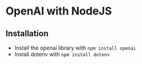 # OpenAI with NodeJS
## Installation
- Install the openai library with `npm install openai`
- Install dotenv with `npm install dotenv`
